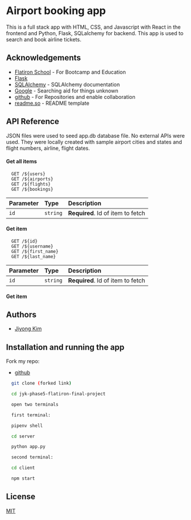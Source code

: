 
# Airport booking app

This is a full stack app with HTML, CSS, and Javascript with React in the frontend and Python, Flask, SQLalchemy for backend. This app is used to search and book airline tickets.


## Acknowledgements

 - [Flatiron School](https://flatironschool.com/) - For Bootcamp and Education
 - [Flask](https://flask.palletsprojects.com/en/3.0.x/)
 - [SQLAlchemy](https://docs.sqlalchemy.org/en/14/) - SQLAlchemy documentation 
 - [Google](https://www.google.com) - Searching aid for things unknown
 - [github](https://github.com) - For Repositories and enable collaboration
 - [readme.so](https://readme.so) - README template

## API Reference

JSON files were used to seed app.db database file.
No external APIs were used. They were locally created with sample airport cities and states and flight numbers, airline, flight dates.

#### Get all items

```http://localhost:3000/api/
  GET /${users}
  GET /${airports}
  GET /${flights}
  GET /${bookings}
```

| Parameter | Type     | Description                       |
| :-------- | :------- | :-------------------------------- |
| `id`      | `string` | **Required**. Id of item to fetch |

#### Get item

```http://localhost:5555/users
  GET /${id}
  GET /${username}
  GET /${first_name}
  GET /${last_name}

```

| Parameter | Type     | Description                       |
| :-------- | :------- | :-------------------------------- |
| `id`      | `string` | **Required**. Id of item to fetch |

#### Get item




## Authors

- [Jiyong Kim](https://github.com/jiyongk84)




## Installation and running the app
Fork my repo:
- [github](https://github.com/jiyongk84/jyk-phase5-flatiron-final-project)

```bash
  git clone (forked link)

  cd jyk-phase5-flatiron-final-project

  open two terminals

  first terminal:

  pipenv shell

  cd server

  python app.py

  second terminal:

  cd client

  npm start
```


## License

[MIT](https://choosealicense.com/licenses/mit/)


